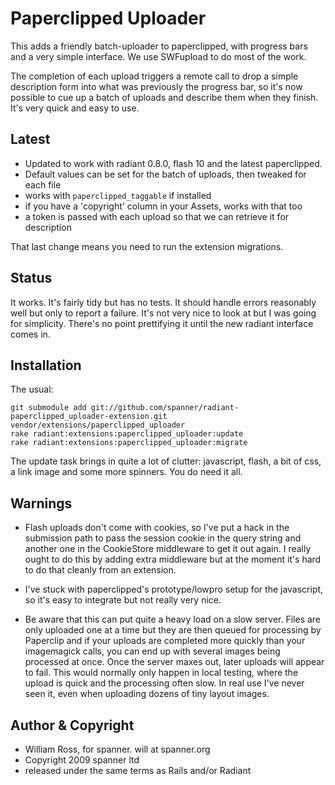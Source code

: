 # Paperclipped Uploader

This adds a friendly batch-uploader to paperclipped, with progress bars and a very simple interface. We use SWFupload to do most of the work. 

The completion of each upload triggers a remote call to drop a simple description form into what was previously the progress bar, so it's now possible to cue up a batch of uploads and describe them when they finish. It's very quick and easy to use.

## Latest

* Updated to work with radiant 0.8.0, flash 10 and the latest paperclipped. 
* Default values can be set for the batch of uploads, then tweaked for each file
* works with `paperclipped_taggable` if installed
* if you have a 'copyright' column in your Assets, works with that too
* a token is passed with each upload so that we can retrieve it for description

That last change means you need to run the extension migrations.

## Status

It works. It's fairly tidy but has no tests. It should handle errors reasonably well but only to report a failure. It's not very nice to look at but I was going for simplicity. There's no point prettifying it until the new radiant interface comes in.

## Installation

The usual:

	git submodule add git://github.com/spanner/radiant-paperclipped_uploader-extension.git vendor/extensions/paperclipped_uploader
	rake radiant:extensions:paperclipped_uploader:update
	rake radiant:extensions:paperclipped_uploader:migrate

The update task brings in quite a lot of clutter: javascript, flash, a bit of css, a link image and some more spinners. You do need it all.

## Warnings

* Flash uploads don't come with cookies, so I've put a hack in the submission path to pass the session cookie in the query string and another one in the CookieStore middleware to get it out again. I really ought to do this by adding extra middleware but at the moment it's hard to do that cleanly from an extension.

* I've stuck with paperclipped's prototype/lowpro setup for the javascript, so it's easy to integrate but not really very nice.

* Be aware that this can put quite a heavy load on a slow server. Files are only uploaded one at a time but they are then queued for processing by Paperclip and if your uploads are completed more quickly than your imagemagick calls, you can end up with several images being processed at once. Once the server maxes out, later uploads will appear to fail. This would normally only happen in local testing, where the upload is quick and the processing often slow. In real use I've never seen it, even when uploading dozens of tiny layout images.

## Author & Copyright

* William Ross, for spanner. will at spanner.org
* Copyright 2009 spanner ltd
* released under the same terms as Rails and/or Radiant